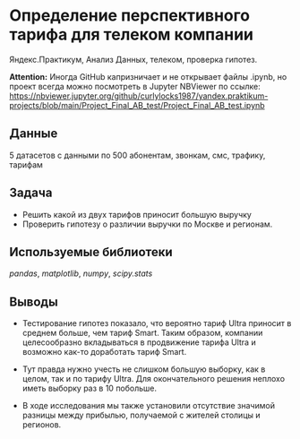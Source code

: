 # Определение перспективного тарифа для телеком компании

Яндекс.Практикум, Анализ Данных, телеком, проверка гипотез.

__Attention:__ Иногда GitHub капризничает и не открывает файлы .ipynb, но проект всегда можно посмотреть в Jupyter NBViewer по ссылке: https://nbviewer.jupyter.org/github/curlylocks1987/yandex.praktikum-projects/blob/main/Project_Final_AB_test/Project_Final_AB_test.ipynb


## Данные

5 датасетов с данными по  500 абонентам, звонкам, смс, трафику, тарифам

## Задача

- Решить какой из двух тарифов приносит большую выручку
- Проверить гипотезу о различии выручки по Москве и регионам.

## Используемые библиотеки
*pandas*, *matplotlib*, *numpy*, *scipy.stats*


## Выводы

- Тестирование гипотез показало, что вероятно тариф Ultra приносит в среднем больше, чем тариф Smart. Таким образом, компании целесообразно вкладываться в продвижение тарифа Ultra и возможно как-то доработать тариф Smart.

- Тут правда нужно учесть не слишком большую выборку, как в целом, так и по тарифу Ultra. Для окончательного решения неплохо иметь выборку раз в 10 побольше.

- В ходе исследования мы также установили отсутствие значимой разницы между прибылью, получаемой с жителей столицы и регионов.